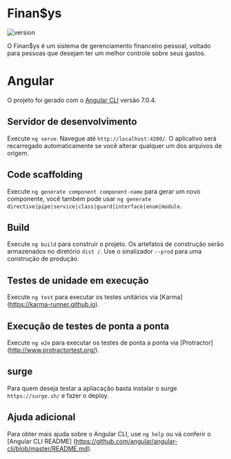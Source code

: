# Finan$ys
<img src="https://camo.githubusercontent.com/17dcc1f97c97ed3f890c9121dc5e9a4019ff6d77/68747470733a2f2f696d672e736869656c64732e696f2f62616467652f76657273696f6e2d312e322e332d626c75652e7376673f6d61784167653d32353932303030" alt="version" data-canonical-src="https://img.shields.io/badge/version-1.2.3-blue.svg?maxAge=2592000" style="max-width:100%;">

O Finan$ys é um sistema de gerenciamento financeiro pessoal, voltado para pessoas que desejam ter um melhor controle sobre seus gastos.  

# Angular

O projeto foi gerado com o [Angular CLI](https://github.com/angular/angular-cli) versão 7.0.4.

## Servidor de desenvolvimento

Execute `ng serve`. Navegue até `http://localhost:4200/`. O aplicativo será recarregado automaticamente se você alterar qualquer um dos arquivos de origem.
## Code scaffolding

Execute `ng generate component component-name` para gerar um novo componente, você também pode usar `ng generate directive|pipe|service|class|guard|interface|enum|module`.

## Build
Execute `ng build` para construir o projeto. Os artefatos de construção serão armazenados no diretório `dist /`. Use o sinalizador `--prod` para uma construção de produção.
## Testes de unidade em execução

Execute `ng test` para executar os testes unitários via [Karma] (https://karma-runner.github.io).

## Execução de testes de ponta a ponta

Execute `ng e2e` para executar os testes de ponta a ponta via [Protractor] (http://www.protractortest.org/).

## surge
Para quem deseja testar a apliacação basta instalar o surge `https://surge.sh/` e fazer o deploy.

## Ajuda adicional

Para obter mais ajuda sobre o Angular CLI, use `ng help` ou vá conferir o [Angular CLI README] (https://github.com/angular/angular-cli/blob/master/README.md).

